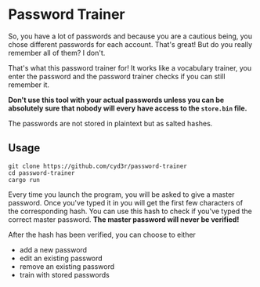 # Password Trainer

So, you have a lot of passwords and because you are a cautious being, you chose different passwords for each account. That's great! But do you really remember all of them? I don't.

That's what this password trainer for! It works like a vocabulary trainer, you enter the password and the password trainer checks if you can still remember it.

**Don't use this tool with your actual passwords unless you can be absolutely sure that nobody will every have access to the `store.bin` file.**

The passwords are not stored in plaintext but as salted hashes.

## Usage

    git clone https://github.com/cyd3r/password-trainer
    cd password-trainer
    cargo run

Every time you launch the program, you will be asked to give a master password. Once you've typed it in you will get the first few characters of the corresponding hash. You can use this hash to check if you've typed the correct master password. **The master password will never be verified!**

After the hash has been verified, you can choose to either

- add a new password
- edit an existing password
- remove an existing password
- train with stored passwords

